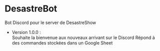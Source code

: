 # DesastreBot
 Bot Discord pour le server de DesastreShow

- Version 1.0.0 :<br>
Souhaite la bienvenue aux nouveaux arrivant sur le Discord
Répond à des commandes stockées dans un Google Sheet